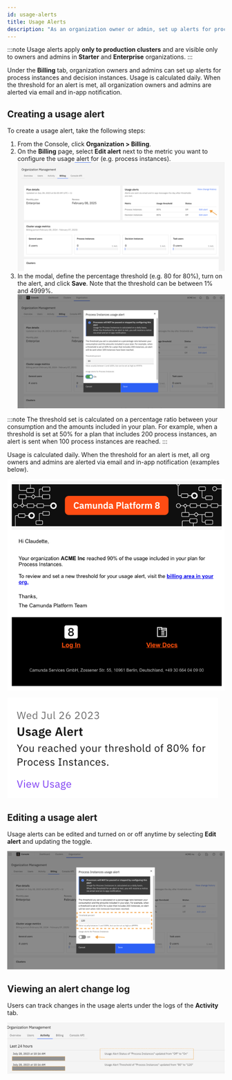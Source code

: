 ```yaml
---
id: usage-alerts
title: Usage Alerts
description: "As an organization owner or admin, set up alerts for process instances and decision instances."
---
```


:::note
Usage alerts apply **only to production clusters** and are visible only to owners and admins in **Starter** and **Enterprise** organizations.
:::

Under the **Billing** tab, organization owners and admins can set up alerts for process instances and decision instances.
Usage is calculated daily. When the threshold for an alert is met, all organization owners and admins are alerted via email and in-app notification.

## Creating a usage alert

To create a usage alert, take the following steps:

1. From the Console, click **Organization > Billing**.
2. On the **Billing** page, select **Edit alert** next to the metric you want to configure the usage alert for (e.g. process instances).
   ![Edit Usage Alert](./img/edit_usage_alert.png)
3. In the modal, define the percentage threshold (e.g. 80 for 80%), turn on the alert, and click **Save**. Note that the threshold can be between 1% and 4999%.
   ![Set Alert](./img/set_up_usage_alert.png)

:::note
The threshold set is calculated on a percentage ratio between your consumption and the amounts included in your plan.
For example, when a threshold is set at 50% for a plan that includes 200 process instances, an alert is sent when 100 process instances are reached.
:::

Usage is calculated daily. When the threshold for an alert is met, all org owners and admins are alerted via email and in-app notification (examples below).

![Set Alert](./img/email_usage_alert.png)

![Set Alert](./img/notification_usage_alert.png)

## Editing a usage alert

Usage alerts can be edited and turned on or off anytime by selecting **Edit alert** and updating the toggle.

![Turn Off Alert](./img/turn_off_usage_alert.png)

## Viewing an alert change log

Users can track changes in the usage alerts under the logs of the **Activity** tab.

![Usage Alert Logs](./img/usage_alerts_logs.png)
